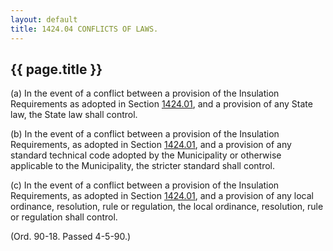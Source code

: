 ```yaml
---
layout: default 
title: 1424.04 CONFLICTS OF LAWS.
---
```


{{ page.title }}
----------------

​(a) In the event of a conflict between a provision of the Insulation
Requirements as adopted in Section [1424.01](56ddc479.html), and a
provision of any State law, the State law shall control.

​(b) In the event of a conflict between a provision of the Insulation
Requirements, as adopted in Section [1424.01](56ddc479.html), and a
provision of any standard technical code adopted by the Municipality or
otherwise applicable to the Municipality, the stricter standard shall
control.

​(c) In the event of a conflict between a provision of the Insulation
Requirements, as adopted in Section [1424.01](56ddc479.html), and a
provision of any local ordinance, resolution, rule or regulation, the
local ordinance, resolution, rule or regulation shall control.

(Ord. 90-18. Passed 4-5-90.)
